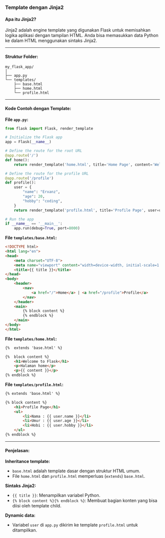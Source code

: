 ### Template dengan Jinja2

#### Apa itu Jinja2?
Jinja2 adalah engine template yang digunakan Flask untuk memisahkan logika aplikasi dengan tampilan HTML. Anda bisa memasukkan data Python ke dalam HTML menggunakan sintaks Jinja2.

---

#### Struktur Folder:
```
my_flask_app/
│
├── app.py
└── templates/
    ├── base.html
    ├── home.html
    └── profile.html
```

---

#### Kode Contoh dengan Template:

**File `app.py`:**
```python
from flask import Flask, render_template

# Initialize the Flask app
app = Flask(__name__)

# Define the route for the root URL
@app.route('/')
def home():
    return render_template('home.html', title='Home Page', content='Welcome to the home page of the Flask app!')

# Define the route for the profile URL
@app.route('/profile')
def profile():
    user = {
        "name": "Erxanz",
        "age": 20,
        "hobby": "coding",
    }
    return render_template('profile.html', title='Profile Page', user=user)

# Run the app
if __name__ == '__main__':
    app.run(debug=True, port=8000)
```

**File `templates/base.html`:**
```html
<!DOCTYPE html>
<html lang="en">
<head>
    <meta charset="UTF-8">
    <meta name="viewport" content="width=device-width, initial-scale=1.0">
    <title>{{ title }}</title>
</head>
<body>
    <header>
        <nav>
            <a href="/">Home</a> | <a href="/profile">Profile</a>
        </nav>
    </header>
    <main>
        {% block content %}
        {% endblock %}
    </main>
</body>
</html>
```

**File `templates/home.html`:**
```html
{%  extends 'base.html' %}

{%  block content %}
    <h1>Welcome to Flask</h1>
    <p>Halaman home</p>
    <p>{{ content }}</p>
{% endblock %}
```

**File `templates/profile.html`:**
```html
{% extends 'base.html' %}

{% block content %}
    <h1>Profile Page</h1>
    <ul>
        <li>Nama : {{ user.name }}</li>
        <li>Umur : {{ user.age }}</li>
        <li>Hobi : {{ user.hobby }}</li>
    </ul>
{% endblock %}
```

---

#### Penjelasan:

**Inheritance template:**
- `base.html` adalah template dasar dengan struktur HTML umum.
- File `home.html` dan `profile.html` memperluas (`extends`) `base.html`.

**Sintaks Jinja2:**
- `{{ title }}`: Menampilkan variabel Python.
- `{% block content %}{% endblock %}`: Membuat bagian konten yang bisa diisi oleh template child.

**Dynamic data:**
- Variabel `user` di `app.py` dikirim ke template `profile.html` untuk ditampilkan.

